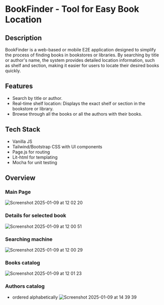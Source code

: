 # BookFinder - Tool for Easy Book Location

## Description

BookFinder is a web-based or mobile E2E application designed to simplify the process of finding books in bookstores or libraries. By searching by title or author's name, the system provides detailed location information, such as shelf and section, making it easier for users to locate their desired books quickly.

## Features

-   Search by title or author.
-   Real-time shelf location: Displays the exact shelf or section in the bookstore or library.
-   Browse through all the books or all the authors with their books.

## Tech Stack

-   Vanilla JS
-   Tailwind/Bootstrap CSS with UI components
-   Page.js for routing
-   Lit-html for templating
-   Mocha for unit testing

## Overview
### Main Page
![Screenshot 2025-01-09 at 12 02 20](https://github.com/user-attachments/assets/4c00c3fb-1f8f-4d70-971e-f030596fce7d)

### Details for selected book
![Screenshot 2025-01-09 at 12 00 51](https://github.com/user-attachments/assets/0bb97a5e-2bf7-4c08-8aac-a64f8029af5a)

### Searching machine
![Screenshot 2025-01-09 at 12 00 29](https://github.com/user-attachments/assets/5e1a48b7-2d29-4422-8e40-4fc25ac08b57)

### Books catalog
![Screenshot 2025-01-09 at 12 01 23](https://github.com/user-attachments/assets/e3dee6df-57f0-41ee-bd2a-38297a002bb0)

### Authors catalog
- ordered alphabetically
![Screenshot 2025-01-09 at 14 39 39](https://github.com/user-attachments/assets/dc092446-c8ce-4f95-ba8b-faaab78598e3)

